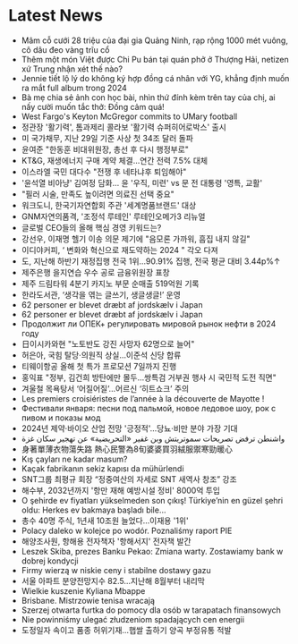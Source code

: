 # Latest News
-  Mâm cỗ cưới 28 triệu của đại gia Quảng Ninh, rạp rộng 1000 mét vuông, cô dâu đeo vàng trĩu cổ
-  Thêm một món Việt được Chi Pu bán tại quán phở ở Thượng Hải, netizen xứ Trung nhận xét thế nào?
-  Jennie tiết lộ lý do không ký hợp đồng cá nhân với YG, khẳng định muốn ra mắt full album trong 2024
-  Bà mẹ chia sẻ ảnh con học bài, nhìn thứ đính kèm trên tay của chị, ai nấy cười muốn tắc thở: Đồng cảm quá!
-  West Fargo's Keyton McGregor commits to UMary football
-  정관장 '활기력', 톰과제리 콜라보 '활기력 슈퍼히어로박스' 출시
-  미 국가채무, 지난 29일 기준 사상 첫 34조 달러 돌파
-  윤여준 "한동훈 비대위원장, 총선 후 다시 행정부로"
-  KT&G, 재생에너지 구매 계약 체결…연간 전력 7.5% 대체
-  이스라엘 국민 대다수 "전쟁 후 네타냐후 퇴임해야"
-  '윤석열 비아냥' 김여정 담화… 윤 '우직, 미련' vs 문 전 대통령 '영특, 교활'
-  "필러 시술, 만족도 높이려면 의료진 선택 중요"
-  워크도니, 한국기자연합회 주관 '세계명품브랜드' 대상
-  GNM자연의품격, '조정석 루테인' 루테인오메가3 리뉴얼
-  글로벌 CEO들의 올해 핵심 경영 키워드는?
-  강선우, 이재명 헬기 이송 의문 제기에 "음모론 가까워, 흠집 내지 않길"
-  이디야커피, ‘ 변화와 혁신으로 재도약하는 2024 " 각오 다져
-  도, 지난해 하반기 재정집행 전국 1위…90.91% 집행, 전국 평균 대비 3.44p%↑
-  제주은행 을지연습 우수 공로 금융위원장 표창
-  제주 드림타워 4분기 카지노 부문 순매출 519억원 기록
-  한라도서관, ‘생각을 엮는 글쓰기, 생글생글!’ 운영
-  62 personer er blevet dræbt af jordskælv i Japan
-  62 personer er blevet dræbt af jordskælv i Japan
-  Продолжит ли ОПЕК+ регулировать мировой рынок нефти в 2024 году
-  日이시카와현 "노토반도 강진 사망자 62명으로 늘어"
-  허은아, 국힘 탈당·의원직 상실…이준석 신당 합류
-  티웨이항공 올해 첫 특가 프로모션 7일까지 진행
-  홍익표 "정부, 김건희 방탄에만 몰두…쌍특검 거부권 행사 시 국민적 도전 직면"
-  겨울철 목욕탕서 ‘어질어질’…어르신 ‘히트쇼크’ 주의
-  Les premiers croisiéristes de l’année à la découverte de Mayotte !
-  Фестивали января: песни под пальмой, новое ледовое шоу, рок с пивом и показы мод
-  2024년 제약·바이오 산업 전망 '긍정적'…당뇨·비만 분야 가장 기대
-  واشنطن ترفض تصريحات سموتريتش وبن غفير «التحريضية» عن تهجير سكان غزة
-  身著單薄衣物蕩失路 熱心民警為8旬婆婆買羽絨服禦寒勁暖心
-  Kış çayları ne kadar masum?
-  Kaçak fabrikanın sekiz kapısı da mühürlendi
-  SNT그룹 최평규 회장 “정중여산의 자세로 SNT 새역사 창조” 강조
-  해수부, 2032년까지 '항만 재해 예방시설 정비' 8000억 투입
-  O şehirde ev fiyatları yükselmeden son çıkış! Türkiye’nin en güzel şehri oldu: Herkes ev bakmaya başladı bile…
-  총수 40명 주식, 1년새 10조원 늘었다…이재용 '1위'
-  Polacy daleko w kolejce po wodór. Poznaliśmy raport PIE
-  해양조사원, 항해용 전자책자 '항해서지' 전자책 발간
-  Leszek Skiba, prezes Banku Pekao: Zmiana warty. Zostawiamy bank w dobrej kondycji
-  Firmy wierzą w niskie ceny i stabilne dostawy gazu
-  서울 아파트 분양전망지수 82.5…지난해 8월부터 내리막
-  Wielkie kuszenie Kyliana Mbappe
-  Brisbane. Mistrzowie tenisa wracają
-  Szerzej otwarta furtka do pomocy dla osób w tarapatach finansowych
-  Nie powinniśmy ulegać złudzeniom spadających cen energii
-  도정일자 속이고 품종 허위기재…햅쌀 출하기 양곡 부정유통 적발
